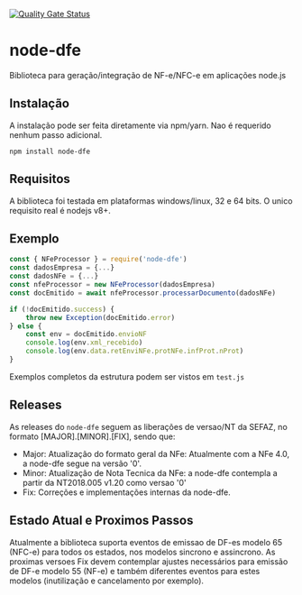 [![Quality Gate Status](https://sonarcloud.io/api/project_badges/measure?project=lealhugui_node-dfe&metric=alert_status)](https://sonarcloud.io/dashboard?id=lealhugui_node-dfe)

# node-dfe
Biblioteca para geração/integração de NF-e/NFC-e em aplicações node.js

## Instalação
A instalação pode ser feita diretamente via npm/yarn. Nao é requerido nenhum passo adicional.

```npm install node-dfe```

## Requisitos

A biblioteca foi testada em plataformas windows/linux, 32 e 64 bits. O unico requisito real é nodejs v8+.

## Exemplo

```javascript
const { NFeProcessor } = require('node-dfe')
const dadosEmpresa = {...}
const dadosNFe = {...}
const nfeProcessor = new NFeProcessor(dadosEmpresa)
const docEmitido = await nfeProcessor.processarDocumento(dadosNFe)

if (!docEmitido.success) {
    throw new Exception(docEmitido.error)
} else {
    const env = docEmitido.envioNF
    console.log(env.xml_recebido)
    console.log(env.data.retEnviNFe.protNFe.infProt.nProt)
}
```

Exemplos completos da estrutura podem ser vistos em ```test.js```

## Releases

As releases do ```node-dfe``` seguem as liberações de versao/NT da SEFAZ, no formato [MAJOR].[MINOR].[FIX], sendo que:

- Major: Atualização do formato geral da NFe: Atualmente com a NFe 4.0, a node-dfe segue na versão '0'.
- Minor: Atualização de Nota Tecnica da NFe: a node-dfe contempla a partir da NT2018.005 v1.20 como versao '0'
- Fix: Correções e implementações internas da node-dfe.

## Estado Atual e Proximos Passos

Atualmente a biblioteca suporta eventos de emissao de DF-es modelo 65 (NFC-e) para todos os estados, nos modelos sincrono e assincrono. As proximas versoes Fix devem contemplar ajustes necessários para emissão de DF-e modelo 55 (NF-e) e também diferentes eventos para estes modelos (inutilização e cancelamento por exemplo).

